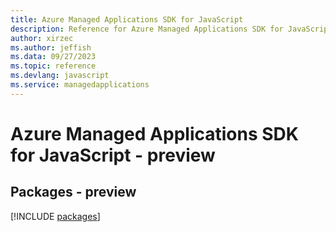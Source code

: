 ```yaml
---
title: Azure Managed Applications SDK for JavaScript
description: Reference for Azure Managed Applications SDK for JavaScript
author: xirzec
ms.author: jeffish
ms.data: 09/27/2023
ms.topic: reference
ms.devlang: javascript
ms.service: managedapplications
---
```

# Azure Managed Applications SDK for JavaScript - preview
## Packages - preview
[!INCLUDE [packages](managed-applications-index.md)]